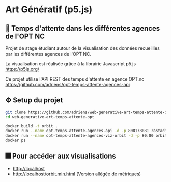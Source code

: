 # Art Génératif (p5.js)

## :speech_balloon: Temps d'attente dans les différentes agences de l'OPT NC

Projet de stage étudiant autour de la visualisation des données recueillies par les différentes agences de l'OPT NC.

La visualisation est réalisée grâce à la librairie Javascript p5.js <br>
<https://p5js.org/>

Ce projet utilise l'API REST des temps d'attente en agence OPT.nc <br>
<https://github.com/adriens/opt-temps-attente-agences-api>

## :gear: Setup du projet


```sh
git clone https://github.com/adriens/web-generative-art-temps-attente-opt.git
cd web-generative-art-temps-attente-opt
```

```sh
docker build -t orbit .
docker run --name opt-temps-attente-agences-api -d -p 8081:8081 rastadidi/opt-temps-attente-agences-api
docker run --name opt-temps-attente-agences-viz-orbit -d -p 80:80 orbit
docker ps
```

## :fireworks: Pour accéder aux visualisations

* <http://localhost>
* <http://localhost/orbit.min.html> (Version allégée de métriques)
